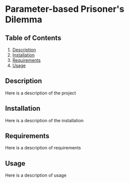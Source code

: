 # Parameter-based Prisoner's Dilemma

## Table of Contents

1. [Description](##Description)
2. [Installation](##Description)
3. [Requirements](##Description)
4. [Usage](##Description)

## Description

Here is a description of the project

## Installation

Here is a description of the installation

## Requirements 

Here is a description of requirements

## Usage

Here is a description of usage
